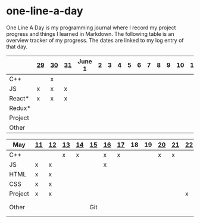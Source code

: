 # one-line-a-day

One Line A Day is my programming journal where I record my project progress and things I learned in Markdown. The following table is an overview tracker of my progress. The dates are linked to my log entry of that day.

|         | **[29](log#may-29-2019--wed)** | **[30](log#may-30-2019--thur)** | **[31](log#may-31-2019--fri)** | June 1 | **2** | **3** | **4** | **5** | 6    | 7    | 8    | **9** | **10** | 11   |
| ------- | ------------------------------ | ------------------------------- | ------------------------------ | ------ | ----- | ----- | ----- | ----- | ---- | ---- | ---- | ----- | ------ | ---- |
| C++     |                                | x                               |                                |        |       |       |       |       |      |      |      |       |        |      |
| JS      | x                              | x                               | x                              |        |       |       |       |       |      |      |      |       |        |      |
| React*  | x                              | x                               | x                              |        |       |       |       |       |      |      |      |       |        |      |
| Redux*  |                                |                                 |                                |        |       |       |       |       |      |      |      |       |        |      |
| Project |                                |                                 |                                |        |       |       |       |       |      |      |      |       |        |      |
| Other   |                                |                                 |                                |        |       |       |       |       |      |      |      |       |        |      |



| **May** | **[11](log#may-11-2019--sat)** | **[12](log#may-12-2019--sun)** | **[13](log#may-13-2019--mon)** | **[14](log#may-14-2019--tue)** | **[15](log#may-15-2019--wed)** | **[16](log#may-16-2019--thur)** | **[17](log#may-17-2019--fri)** | **18** | **19** | **[20](log#may-20-2019--mon)** | **[21](log#may-21-2019--tue)** | **[22](log#may-22-2019--wed)** | **[23](log#may-23-2019--thur)** | **24** | **[25](log#may-25-2019--sat)** |
| ------- | ------------------------------ | ------------------------------ | ------------------------------ | ------------------------------ | ------------------------------ | ------------------------------- | ------------------------------ | ------ | ------ | ------------------------------ | ------------------------------ | ------------------------------ | ------------------------------- | ------ | ------------------------------ |
| C++     |                                |                                | x                              | x                              |                                | x                               | x                              |        |        | x                              | x                              |                                |                                 |        |                                |
| JS      | x                              | x                              |                                |                                |                                | x                               |                                |        |        |                                |                                |                                |                                 |        |                                |
| HTML    | x                              | x                              |                                |                                |                                |                                 |                                |        |        |                                |                                |                                |                                 |        |                                |
| CSS     | x                              | x                              |                                |                                |                                |                                 |                                |        |        |                                |                                |                                | x                               |        |                                |
| Project | x                              | x                              |                                |                                |                                |                                 |                                |        |        |                                |                                | x                              | x                               |        | x                              |
| Other   |                                |                                |                                |                                | Git                            |                                 |                                |        |        |                                |                                |                                | x                               |        | Scrum<br />update              |
